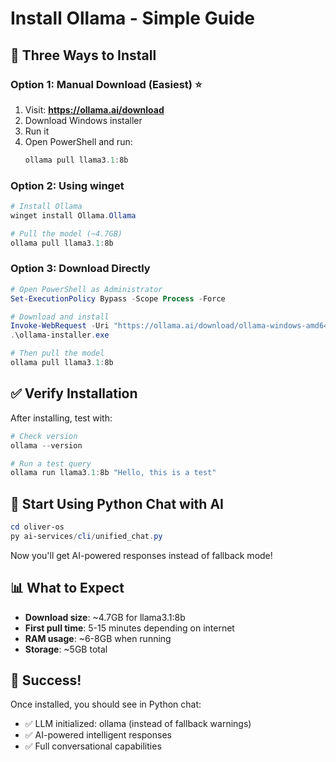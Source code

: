 # Install Ollama - Simple Guide

## 🚀 Three Ways to Install

### Option 1: Manual Download (Easiest) ⭐
1. Visit: **https://ollama.ai/download**
2. Download Windows installer
3. Run it
4. Open PowerShell and run:
   ```powershell
   ollama pull llama3.1:8b
   ```

### Option 2: Using winget
```powershell
# Install Ollama
winget install Ollama.Ollama

# Pull the model (~4.7GB)
ollama pull llama3.1:8b
```

### Option 3: Download Directly
```powershell
# Open PowerShell as Administrator
Set-ExecutionPolicy Bypass -Scope Process -Force

# Download and install
Invoke-WebRequest -Uri "https://ollama.ai/download/ollama-windows-amd64.exe" -OutFile "ollama-installer.exe"
.\ollama-installer.exe

# Then pull the model
ollama pull llama3.1:8b
```

## ✅ Verify Installation

After installing, test with:
```powershell
# Check version
ollama --version

# Run a test query
ollama run llama3.1:8b "Hello, this is a test"
```

## 🎯 Start Using Python Chat with AI

```powershell
cd oliver-os
py ai-services/cli/unified_chat.py
```

Now you'll get AI-powered responses instead of fallback mode!

## 📊 What to Expect

- **Download size**: ~4.7GB for llama3.1:8b
- **First pull time**: 5-15 minutes depending on internet
- **RAM usage**: ~6-8GB when running
- **Storage**: ~5GB total

## 🎉 Success!

Once installed, you should see in Python chat:
- ✅ LLM initialized: ollama (instead of fallback warnings)
- ✅ AI-powered intelligent responses
- ✅ Full conversational capabilities

